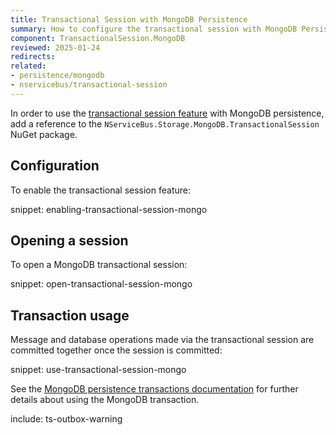 ```yaml
---
title: Transactional Session with MongoDB Persistence
summary: How to configure the transactional session with MongoDB Persistence
component: TransactionalSession.MongoDB
reviewed: 2025-01-24
redirects:
related:
- persistence/mongodb
- nservicebus/transactional-session
---
```


In order to use the [transactional session feature](/nservicebus/transactional-session/) with MongoDB persistence, add a reference to the `NServiceBus.Storage.MongoDB.TransactionalSession` NuGet package.

## Configuration

To enable the transactional session feature:

snippet: enabling-transactional-session-mongo

## Opening a session

To open a MongoDB transactional session:

snippet: open-transactional-session-mongo

## Transaction usage

Message and database operations made via the transactional session are committed together once the session is committed:

snippet: use-transactional-session-mongo

See the [MongoDB persistence transactions documentation](/persistence/mongodb/#transactions) for further details about using the MongoDB transaction.

include: ts-outbox-warning
